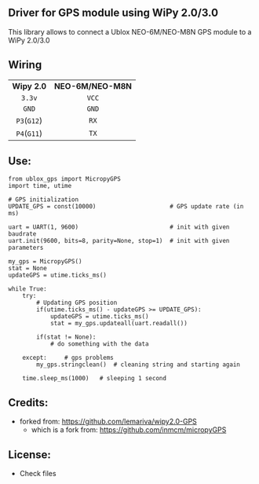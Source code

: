 Driver for GPS module using WiPy 2.0/3.0
------------------------------------------------
This library allows to connect a Ublox NEO-6M/NEO-M8N GPS module to a WiPy 2.0/3.0

Wiring
-----------------------

|		|		|
|:-----:|:-----:|
|**Wipy 2.0**|**NEO-6M/NEO-M8N**|	
| `3.3v`| `VCC` | 
| `GND` | `GND` | 
| `P3`(`G12`) | `RX`  |	   
| `P4`(`G11`) | `TX`  |	   

Use:
----------
```
from ublox_gps import MicropyGPS
import time, utime

# GPS initialization
UPDATE_GPS = const(10000)					  # GPS update rate (in ms)

uart = UART(1, 9600)                          # init with given baudrate
uart.init(9600, bits=8, parity=None, stop=1)  # init with given parameters

my_gps = MicropyGPS()
stat = None
updateGPS = utime.ticks_ms()

while True:        
    try:
		# Updating GPS position
        if(utime.ticks_ms() - updateGPS >= UPDATE_GPS):
            updateGPS = utime.ticks_ms()
            stat = my_gps.updateall(uart.readall())   
		        
        if(stat != None):
			# do something with the data		
		
	except:     # gps problems
        my_gps.stringclean()  # cleaning string and starting again
		
	time.sleep_ms(1000)   # sleeping 1 second
```


Credits:
---------------
* forked from:  https://github.com/lemariva/wipy2.0-GPS
  * which is a fork from: https://github.com/inmcm/micropyGPS

License:
---------------
* Check files
